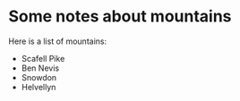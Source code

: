 Some notes about mountains
==========================

Here is a list of mountains:

* Scafell Pike
* Ben Nevis
* Snowdon
* Helvellyn
